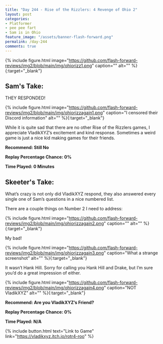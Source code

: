 ```yaml
---
title: "Day 244 - Rise of the Rizzlers: 4 Revenge of Ohio 2"
layout: post
categories:
- Platformer
- pee pee fart
- Sam is in Ohio
feature_image: "/assets/banner-flash-forward.png"
permalink: /day-244
comments: true
---
```


{% include figure.html image="https://github.com/flash-forward-reviews/img2/blob/main/img/ohiorizz1.png" caption="" alt="" %}{:target="_blank"}
 
## Sam's Take:

THEY RESPONDED!

{% include figure.html image="https://github.com/flash-forward-reviews/img2/blob/main/img/ohiorizzagain1.png" caption="I censored their Discord information" alt="" %}{:target="_blank"}

While it is quite sad that there are no other Rise of the Rizzlers games, I appreciate VladikXYZ’s excitement and kind response. Sometimes a weird game is just a nice kid making games for their friends. 

**Recommend: Still No**

**Replay Percentage Chance: 0%**

**Time Played: 0 Minutes** 

## Skeeter's Take:

What’s crazy is not only did VladikXYZ respond, they also answered every single one of Sam’s questions in a nice numbered list. 

There are a couple things on Number 2 I need to address: 

{% include figure.html image="https://github.com/flash-forward-reviews/img2/blob/main/img/ohiorizzagain2.png" caption="" alt="" %}{:target="_blank"}

My bad! 

{% include figure.html image="https://github.com/flash-forward-reviews/img2/blob/main/img/ohiorizzagain3.png" caption="What a strange screenshot" alt="" %}{:target="_blank"}

It wasn’t Hank Hill. Sorry for calling you Hank Hill and Drake, but I’m sure you’d do a great impression of either. 

{% include figure.html image="https://github.com/flash-forward-reviews/img2/blob/main/img/ohiorizzagain4.png" caption="NOT VladikXYZ" alt="" %}{:target="_blank"}

**Recommend: Are you VladikXYZ’s Friend?**

**Replay Percentage Chance: 0%**

**Time Played: N/A** 

{% include button.html text="Link to Game" link="https://vladikxyz.itch.io/rotr4-roo" %}